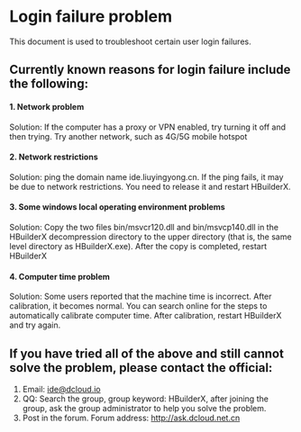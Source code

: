 # Login failure problem
This document is used to troubleshoot certain user login failures.

## Currently known reasons for login failure include the following:
#### 1. Network problem
Solution: If the computer has a proxy or VPN enabled, try turning it off and then trying. Try another network, such as 4G/5G mobile hotspot

#### 2. Network restrictions
Solution: ping the domain name ide.liuyingyong.cn. If the ping fails, it may be due to network restrictions. You need to release it and restart HBuilderX.

#### 3. Some windows local operating environment problems
Solution: Copy the two files bin/msvcr120.dll and bin/msvcp140.dll in the HBuilderX decompression directory to the upper directory (that is, the same level directory as HBuilderX.exe). After the copy is completed, restart HBuilderX

#### 4. Computer time problem
Solution: Some users reported that the machine time is incorrect. After calibration, it becomes normal. You can search online for the steps to automatically calibrate computer time. After calibration, restart HBuilderX and try again.

## If you have tried all of the above and still cannot solve the problem, please contact the official:
1. Email: ide@dcloud.io
2. QQ: Search the group, group keyword: HBuilderX, after joining the group, ask the group administrator to help you solve the problem.
3. Post in the forum. Forum address: http://ask.dcloud.net.cn
